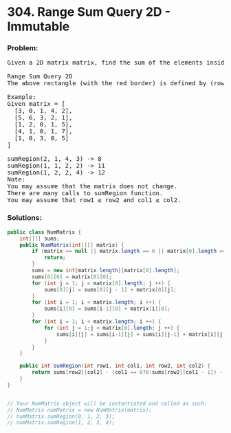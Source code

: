 # 304. Range Sum Query 2D - Immutable

### Problem:

<pre>
Given a 2D matrix matrix, find the sum of the elements inside the rectangle defined by its upper left corner (row1, col1) and lower right corner (row2, col2).

Range Sum Query 2D
The above rectangle (with the red border) is defined by (row1, col1) = (2, 1) and (row2, col2) = (4, 3), which contains sum = 8.

Example:
Given matrix = [
  [3, 0, 1, 4, 2],
  [5, 6, 3, 2, 1],
  [1, 2, 0, 1, 5],
  [4, 1, 0, 1, 7],
  [1, 0, 3, 0, 5]
]

sumRegion(2, 1, 4, 3) -> 8
sumRegion(1, 1, 2, 2) -> 11
sumRegion(1, 2, 2, 4) -> 12
Note:
You may assume that the matrix does not change.
There are many calls to sumRegion function.
You may assume that row1 ≤ row2 and col1 ≤ col2.
</pre>

### Solutions:

```java
public class NumMatrix {
    int[][] sums;
    public NumMatrix(int[][] matrix) {
        if (matrix == null || matrix.length == 0 || matrix[0].length == 0) {
            return;
        }
        sums = new int[matrix.length][matrix[0].length];
        sums[0][0] = matrix[0][0];
        for (int j = 1; j < matrix[0].length; j ++) {
            sums[0][j] = sums[0][j - 1] + matrix[0][j];
        }
        for (int i = 1; i < matrix.length; i ++) {
            sums[i][0] = sums[i-1][0] + matrix[i][0];
        }
        for (int i = 1; i < matrix.length; i ++) {
            for (int j = 1;j < matrix[0].length; j ++) {
                sums[i][j] = sums[i-1][j] + sums[i][j-1] + matrix[i][j] - sums[i-1][j-1];
            }
        }
    }

    public int sumRegion(int row1, int col1, int row2, int col2) {
        return sums[row2][col2] - (col1 == 0?0:sums[row2][col1 - 1]) - (row1 == 0?0:sums[row1 - 1][col2]) + (row1 != 0 && col1 != 0?sums[row1 - 1][col1 - 1]:0);
    }
}


// Your NumMatrix object will be instantiated and called as such:
// NumMatrix numMatrix = new NumMatrix(matrix);
// numMatrix.sumRegion(0, 1, 2, 3);
// numMatrix.sumRegion(1, 2, 3, 4);
```
